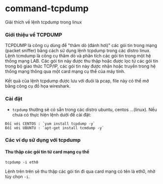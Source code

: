 command-tcpdump
===============

Giải thích về lệnh tcpdump trong linux

### Giới thiệu về TCPDUMP

TCPDUMP là công cụ dùng để "thăm dò (đánh hơi)" các gói tin trong mạng (packet sniffer) bằng cách sử dụng lệnh tcpdump trong các distro linux. 
<br>
Lệnh tcmdump là công cụ thăm dò và phân tích các gói tin trong một hệ thống mạng LAB. Các gói tin này được thu thập hoặc được lọc từ các gói tin trong bộ giao thức TCP/IP, các gói tin này được nhận hoặc truyền trong hệ thống mạng thông qua một card mạng cụ thể của máy tính.

Kết quả của lệnh tcpdump được lưu với đuôi là pcap, file này có thể mở bằng công cụ đồ họa wireshark.

### Cài đặt 
- `tcpdump` thường sẽ có sẵn trong các distro ubuntu, centos ...(linux). Nếu chưa có thực hiện lệnh dưới để cài đặt:

```
Đối với CENTOS : `yum install tcpdump -y`
Đối với UBUNTU : `apt-get install tcmdump -y`
```
### Các ví dụ sử dụng với tcpdump
#### Thu thập các gói tin từ card mạng cụ thể
```
tcpdump -i eth0
```
Lệnh trên trên sẽ thu thập các gói tin đi qua card mạng có tên là eth0, nhờ tùy chọn  `-i`.






